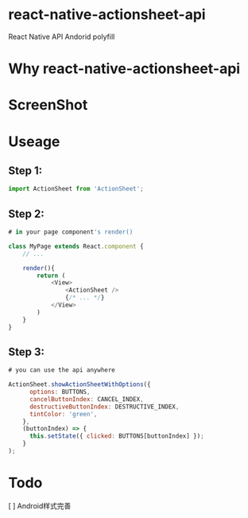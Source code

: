 # react-native-actionsheet-api

React Native API Andorid polyfill

# Why react-native-actionsheet-api

# ScreenShot



# Useage

## Step 1:
```js
import ActionSheet from 'ActionSheet';
```

## Step 2:

```js
# in your page component's render()

class MyPage extends React.component {
    // ...

    render(){
        return (
            <View>
                <ActionSheet />
                {/* ... */}
            </View>
        )
    }
}
```

## Step 3:
```js
# you can use the api anywhere

ActionSheet.showActionSheetWithOptions({
      options: BUTTONS,
      cancelButtonIndex: CANCEL_INDEX,
      destructiveButtonIndex: DESTRUCTIVE_INDEX,
      tintColor: 'green',
    },
    (buttonIndex) => {
      this.setState({ clicked: BUTTONS[buttonIndex] });
    }
);
```

# Todo
[ ] Android样式完善